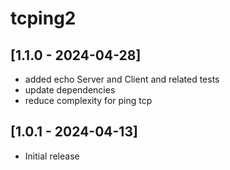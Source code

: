 # tcping2

## [1.1.0 - 2024-04-28]
- added echo Server and Client and related tests
- update dependencies
- reduce complexity for ping tcp

## [1.0.1 - 2024-04-13]
- Initial release
